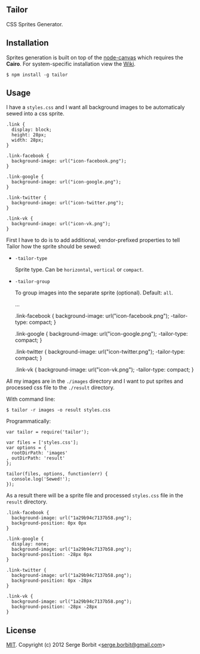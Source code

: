Tailor
------

CSS Sprites Generator.

Installation
------------

  Sprites generation is built on top of the [node-canvas](https://github.com/LearnBoost/node-canvas)
  which requires the __Cairo__. For system-specific installation view the
  [Wiki](https://github.com/LearnBoost/node-canvas/wiki/_pages).

    $ npm install -g tailor

Usage
-----

  I have a `styles.css` and I want all background images to be automaticaly sewed into a css sprite.

    .link {
      display: block;
      height: 28px;
      width: 28px;
    }

    .link-facebook {
      background-image: url("icon-facebook.png");
    }

    .link-google {
      background-image: url("icon-google.png");
    }

    .link-twitter {
      background-image: url("icon-twitter.png");
    }

    .link-vk {
      background-image: url("icon-vk.png");
    }

  First I have to do is to add additional, vendor-prefixed properties to tell Tailor how the sprite should be sewed:

  - `-tailor-type`

    Sprite type. Can be `horizontal`, `vertical` or `compact`.

  - `-tailor-group`

    To group images into the separate sprite (optional). Default: `all`.

    ...

    .link-facebook {
      background-image: url("icon-facebook.png");
      -tailor-type: compact;
    }

    .link-google {
      background-image: url("icon-google.png");
      -tailor-type: compact;
    }

    .link-twitter {
      background-image: url("icon-twitter.png");
      -tailor-type: compact;
    }

    .link-vk {
      background-image: url("icon-vk.png");
      -tailor-type: compact;
    }

  All my images are in the `./images` directory and I want to put sprites and processed css file to the `./result` directory.

  With command line:

    $ tailor -r images -o result styles.css

  Programmatically:

    var tailor = require('tailor');

    var files = ['styles.css'];
    var options = {
      rootDirPath: 'images'
    , outDirPath: 'result'
    };

    tailor(files, options, function(err) {
      console.log('Sewed!');
    });

  As a result there will be a sprite file and processed `styles.css` file in the `result` directory.

    .link-facebook {
      background-image: url("1a29b94c7137b58.png");
      background-position: 0px 0px
    }

    .link-google {
      display: none;
      background-image: url("1a29b94c7137b58.png");
      background-position: -28px 0px
    }

    .link-twitter {
      background-image: url("1a29b94c7137b58.png");
      background-position: 0px -28px
    }

    .link-vk {
      background-image: url("1a29b94c7137b58.png");
      background-position: -28px -28px
    }

License
-------

[MIT](http://en.wikipedia.org/wiki/MIT_License#License_terms). Copyright (c) 2012 Serge Borbit &lt;serge.borbit@gmail.com&gt;
